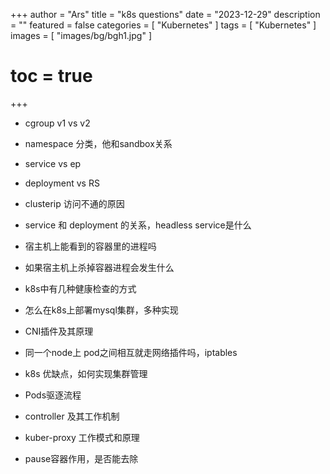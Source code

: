 +++
author = "Ars"
title = "k8s questions"
date = "2023-12-29"
description = ""
featured = false
categories = [
  "Kubernetes"
]
tags = [
  "Kubernetes"
]
images = [
  "images/bg/bgh1.jpg"
]
# toc = true
+++

- cgroup v1 vs v2

- namespace 分类，他和sandbox关系

- service vs ep

- deployment vs RS

- clusterip 访问不通的原因

- service 和 deployment 的关系，headless service是什么

- 宿主机上能看到的容器里的进程吗

- 如果宿主机上杀掉容器进程会发生什么

- k8s中有几种健康检查的方式

- 怎么在k8s上部署mysql集群，多种实现

- CNI插件及其原理

- 同一个node上 pod之间相互就走网络插件吗，iptables

- k8s 优缺点，如何实现集群管理

- Pods驱逐流程

- controller 及其工作机制

- kuber-proxy 工作模式和原理

- pause容器作用，是否能去除

